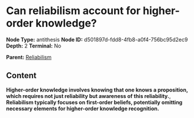 # Can reliabilism account for higher-order knowledge?

**Node Type:** antithesis
**Node ID:** d501897d-fdd8-4fb8-a0f4-756bc95d2ec9
**Depth:** 2
**Terminal:** No

**Parent:** [Reliabilism](reliabilism.md)

## Content

**Higher-order knowledge involves knowing that one knows a proposition, which requires not just reliability but awareness of this reliability.**, **Reliabilism typically focuses on first-order beliefs, potentially omitting necessary elements for higher-order knowledge recognition.**
